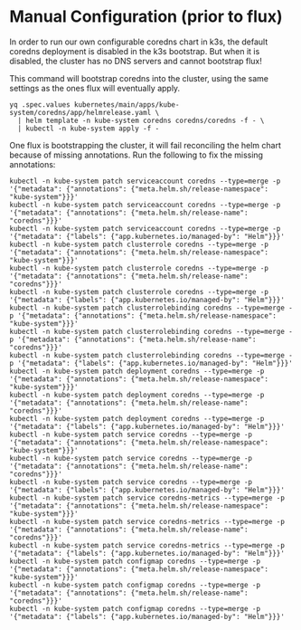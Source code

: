Manual Configuration (prior to flux)
====================================

In order to run our own configurable coredns chart in k3s, the default coredns
deployment is disabled in the k3s bootstrap. But when it is disabled, the
cluster has no DNS servers and cannot bootstrap flux!

This command will bootstrap coredns into the cluster, using the same settings
as the ones flux will eventually apply.

    yq .spec.values kubernetes/main/apps/kube-system/coredns/app/helmrelease.yaml \
      | helm template -n kube-system coredns coredns/coredns -f - \
      | kubectl -n kube-system apply -f -

One flux is bootstrapping the cluster, it will fail reconciling the helm chart because of missing annotations. Run the following to fix the missing annotations:

    kubectl -n kube-system patch serviceaccount coredns --type=merge -p '{"metadata": {"annotations": {"meta.helm.sh/release-namespace": "kube-system"}}}'
    kubectl -n kube-system patch serviceaccount coredns --type=merge -p '{"metadata": {"annotations": {"meta.helm.sh/release-name": "coredns"}}}'
    kubectl -n kube-system patch serviceaccount coredns --type=merge -p '{"metadata": {"labels": {"app.kubernetes.io/managed-by": "Helm"}}}'
    kubectl -n kube-system patch clusterrole coredns --type=merge -p '{"metadata": {"annotations": {"meta.helm.sh/release-namespace": "kube-system"}}}'
    kubectl -n kube-system patch clusterrole coredns --type=merge -p '{"metadata": {"annotations": {"meta.helm.sh/release-name": "coredns"}}}'
    kubectl -n kube-system patch clusterrole coredns --type=merge -p '{"metadata": {"labels": {"app.kubernetes.io/managed-by": "Helm"}}}'
    kubectl -n kube-system patch clusterrolebinding coredns --type=merge -p '{"metadata": {"annotations": {"meta.helm.sh/release-namespace": "kube-system"}}}'
    kubectl -n kube-system patch clusterrolebinding coredns --type=merge -p '{"metadata": {"annotations": {"meta.helm.sh/release-name": "coredns"}}}'
    kubectl -n kube-system patch clusterrolebinding coredns --type=merge -p '{"metadata": {"labels": {"app.kubernetes.io/managed-by": "Helm"}}}'
    kubectl -n kube-system patch deployment coredns --type=merge -p '{"metadata": {"annotations": {"meta.helm.sh/release-namespace": "kube-system"}}}'
    kubectl -n kube-system patch deployment coredns --type=merge -p '{"metadata": {"annotations": {"meta.helm.sh/release-name": "coredns"}}}'
    kubectl -n kube-system patch deployment coredns --type=merge -p '{"metadata": {"labels": {"app.kubernetes.io/managed-by": "Helm"}}}'
    kubectl -n kube-system patch service coredns --type=merge -p '{"metadata": {"annotations": {"meta.helm.sh/release-namespace": "kube-system"}}}'
    kubectl -n kube-system patch service coredns --type=merge -p '{"metadata": {"annotations": {"meta.helm.sh/release-name": "coredns"}}}'
    kubectl -n kube-system patch service coredns --type=merge -p '{"metadata": {"labels": {"app.kubernetes.io/managed-by": "Helm"}}}'
    kubectl -n kube-system patch service coredns-metrics --type=merge -p '{"metadata": {"annotations": {"meta.helm.sh/release-namespace": "kube-system"}}}'
    kubectl -n kube-system patch service coredns-metrics --type=merge -p '{"metadata": {"annotations": {"meta.helm.sh/release-name": "coredns"}}}'
    kubectl -n kube-system patch service coredns-metrics --type=merge -p '{"metadata": {"labels": {"app.kubernetes.io/managed-by": "Helm"}}}'
    kubectl -n kube-system patch configmap coredns --type=merge -p '{"metadata": {"annotations": {"meta.helm.sh/release-namespace": "kube-system"}}}'
    kubectl -n kube-system patch configmap coredns --type=merge -p '{"metadata": {"annotations": {"meta.helm.sh/release-name": "coredns"}}}'
    kubectl -n kube-system patch configmap coredns --type=merge -p '{"metadata": {"labels": {"app.kubernetes.io/managed-by": "Helm"}}}'
